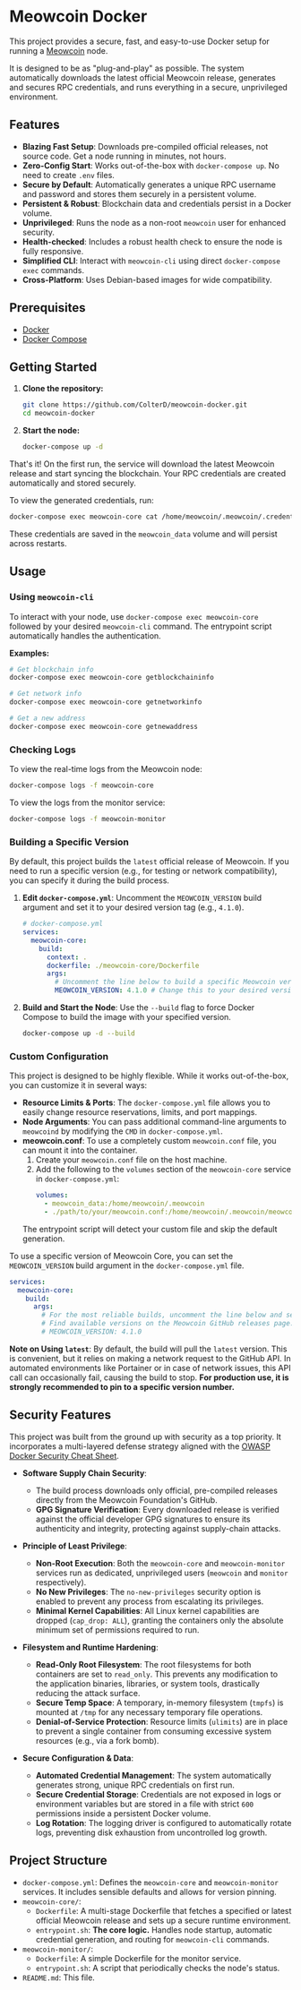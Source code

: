 # Meowcoin Docker

This project provides a secure, fast, and easy-to-use Docker setup for running a [Meowcoin](https://github.com/Meowcoin-Foundation/Meowcoin) node.

It is designed to be as "plug-and-play" as possible. The system automatically downloads the latest official Meowcoin release, generates and secures RPC credentials, and runs everything in a secure, unprivileged environment.

## Features

- **Blazing Fast Setup**: Downloads pre-compiled official releases, not source code. Get a node running in minutes, not hours.
- **Zero-Config Start**: Works out-of-the-box with `docker-compose up`. No need to create `.env` files.
- **Secure by Default**: Automatically generates a unique RPC username and password and stores them securely in a persistent volume.
- **Persistent & Robust**: Blockchain data and credentials persist in a Docker volume.
- **Unprivileged**: Runs the node as a non-root `meowcoin` user for enhanced security.
- **Health-checked**: Includes a robust health check to ensure the node is fully responsive.
- **Simplified CLI**: Interact with `meowcoin-cli` using direct `docker-compose exec` commands.
- **Cross-Platform**: Uses Debian-based images for wide compatibility.

## Prerequisites

- [Docker](https://www.docker.com/products/docker-desktop/)
- [Docker Compose](https://docs.docker.com/compose/install/)

## Getting Started

1.  **Clone the repository:**
    ```bash
    git clone https://github.com/ColterD/meowcoin-docker.git
    cd meowcoin-docker
    ```

2.  **Start the node:**
    ```bash
    docker-compose up -d
    ```

That's it! On the first run, the service will download the latest Meowcoin release and start syncing the blockchain. Your RPC credentials are created automatically and stored securely.

To view the generated credentials, run:
```bash
docker-compose exec meowcoin-core cat /home/meowcoin/.meowcoin/.credentials
```
These credentials are saved in the `meowcoin_data` volume and will persist across restarts.

## Usage

### Using `meowcoin-cli`

To interact with your node, use `docker-compose exec meowcoin-core` followed by your desired `meowcoin-cli` command. The entrypoint script automatically handles the authentication.

**Examples:**
```bash
# Get blockchain info
docker-compose exec meowcoin-core getblockchaininfo

# Get network info
docker-compose exec meowcoin-core getnetworkinfo

# Get a new address
docker-compose exec meowcoin-core getnewaddress
```

### Checking Logs

To view the real-time logs from the Meowcoin node:
```bash
docker-compose logs -f meowcoin-core
```

To view the logs from the monitor service:
```bash
docker-compose logs -f meowcoin-monitor
```

### Building a Specific Version

By default, this project builds the `latest` official release of Meowcoin. If you need to run a specific version (e.g., for testing or network compatibility), you can specify it during the build process.

1.  **Edit `docker-compose.yml`**:
    Uncomment the `MEOWCOIN_VERSION` build argument and set it to your desired version tag (e.g., `4.1.0`).

    ```yaml
    # docker-compose.yml
    services:
      meowcoin-core:
        build:
          context: .
          dockerfile: ./meowcoin-core/Dockerfile
          args:
            # Uncomment the line below to build a specific Meowcoin version
            MEOWCOIN_VERSION: 4.1.0 # Change this to your desired version
    ```

2.  **Build and Start the Node**:
    Use the `--build` flag to force Docker Compose to build the image with your specified version.
    ```bash
    docker-compose up -d --build
    ```

### Custom Configuration

This project is designed to be highly flexible. While it works out-of-the-box, you can customize it in several ways:

- **Resource Limits & Ports**: The `docker-compose.yml` file allows you to easily change resource reservations, limits, and port mappings.
- **Node Arguments**: You can pass additional command-line arguments to `meowcoind` by modifying the `CMD` in `docker-compose.yml`.
- **meowcoin.conf**: To use a completely custom `meowcoin.conf` file, you can mount it into the container.
  1. Create your `meowcoin.conf` file on the host machine.
  2. Add the following to the `volumes` section of the `meowcoin-core` service in `docker-compose.yml`:
     ```yaml
     volumes:
       - meowcoin_data:/home/meowcoin/.meowcoin
       - ./path/to/your/meowcoin.conf:/home/meowcoin/.meowcoin/meowcoin.conf:ro
     ```
  The entrypoint script will detect your custom file and skip the default generation.

To use a specific version of Meowcoin Core, you can set the `MEOWCOIN_VERSION` build argument in the `docker-compose.yml` file.

```yaml
services:
  meowcoin-core:
    build:
      args:
        # For the most reliable builds, uncomment the line below and set a specific version.
        # Find available versions on the Meowcoin GitHub releases page.
        # MEOWCOIN_VERSION: 4.1.0
```

**Note on Using `latest`**: By default, the build will pull the `latest` version. This is convenient, but it relies on making a network request to the GitHub API. In automated environments like Portainer or in case of network issues, this API call can occasionally fail, causing the build to stop. **For production use, it is strongly recommended to pin to a specific version number.**

## Security Features

This project was built from the ground up with security as a top priority. It incorporates a multi-layered defense strategy aligned with the [OWASP Docker Security Cheat Sheet](https://cheatsheetseries.owasp.org/cheatsheets/Docker_Security_Cheat_Sheet.html).

- **Software Supply Chain Security**:
  - The build process downloads only official, pre-compiled releases directly from the Meowcoin Foundation's GitHub.
  - **GPG Signature Verification**: Every downloaded release is verified against the official developer GPG signatures to ensure its authenticity and integrity, protecting against supply-chain attacks.

- **Principle of Least Privilege**:
  - **Non-Root Execution**: Both the `meowcoin-core` and `meowcoin-monitor` services run as dedicated, unprivileged users (`meowcoin` and `monitor` respectively).
  - **No New Privileges**: The `no-new-privileges` security option is enabled to prevent any process from escalating its privileges.
  - **Minimal Kernel Capabilities**: All Linux kernel capabilities are dropped (`cap_drop: ALL`), granting the containers only the absolute minimum set of permissions required to run.

- **Filesystem and Runtime Hardening**:
  - **Read-Only Root Filesystem**: The root filesystems for both containers are set to `read_only`. This prevents any modification to the application binaries, libraries, or system tools, drastically reducing the attack surface.
  - **Secure Temp Space**: A temporary, in-memory filesystem (`tmpfs`) is mounted at `/tmp` for any necessary temporary file operations.
  - **Denial-of-Service Protection**: Resource limits (`ulimits`) are in place to prevent a single container from consuming excessive system resources (e.g., via a fork bomb).

- **Secure Configuration & Data**:
  - **Automated Credential Management**: The system automatically generates strong, unique RPC credentials on first run.
  - **Secure Credential Storage**: Credentials are not exposed in logs or environment variables but are stored in a file with strict `600` permissions inside a persistent Docker volume.
  - **Log Rotation**: The logging driver is configured to automatically rotate logs, preventing disk exhaustion from uncontrolled log growth.

## Project Structure

- `docker-compose.yml`: Defines the `meowcoin-core` and `meowcoin-monitor` services. It includes sensible defaults and allows for version pinning.
- `meowcoin-core/`:
  - `Dockerfile`: A multi-stage Dockerfile that fetches a specified or latest official Meowcoin release and sets up a secure runtime environment.
  - `entrypoint.sh`: **The core logic.** Handles node startup, automatic credential generation, and routing for `meowcoin-cli` commands.
- `meowcoin-monitor/`:
  - `Dockerfile`: A simple Dockerfile for the monitor service.
  - `entrypoint.sh`: A script that periodically checks the node's status.
- `README.md`: This file.
